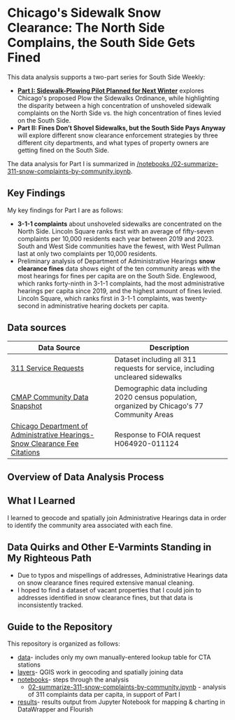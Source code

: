 # Chicago's Sidewalk Snow Clearance: The North Side Complains, the South Side Gets Fined

This data analysis supports a two-part series for South Side Weekly:
<ul>
<li><strong><a href="https://southsideweekly.com/sidewalk-plowing-pilot-planned-for-next-winter/">Part I: Sidewalk-Plowing Pilot Planned for Next Winter</a></strong> explores Chicago's proposed Plow the Sidewalks Ordinance, while highlighting the disparity between a high concentration of unshoveled sidewalk complaints on the North Side vs. the high concentration of fines levied on the South Side.
<li><strong>Part II: Fines Don’t Shovel Sidewalks, but the South Side Pays Anyway</strong> will explore different snow clearance enforcement strategies by three different city departments, and what types of property owners are getting fined on the South Side. 
</ul>
 
The data analysis for Part I is summarized in <a href="https://github.com/reliablerascal/snow-clearance/blob/main/notebooks/02-summarize-311-snow-complaints-by-community.ipynb">/notebooks
/02-summarize-311-snow-complaints-by-community.ipynb</a>.

## Key Findings
My key findings for Part I are as follows:
* <strong>3-1-1 complaints</strong> about unshoveled sidewalks are concentrated on the North Side. Lincoln Square ranks first with an average of fifty-seven complaints per 10,000 residents each year between 2019 and 2023. South and West Side communities have the fewest, with West Pullman last at only two complaints per 10,000 residents.
* Preliminary analysis of Department of Administrative Hearings <strong>snow clearance fines</strong> data shows eight of the ten community areas with the most hearings for fines per capita are on the South Side. Englewood, which ranks forty-ninth in 3-1-1 complaints, had the most administrative hearings per capita since 2019, and the highest amount of fines levied. Lincoln Square, which ranks first in 3-1-1 complaints, was twenty-second in administrative hearing dockets per capita.

## Data sources
|Data Source|Description|
|---|---|
|[311 Service Requests](https://data.cityofchicago.org/Service-Requests/311-Service-Requests/v6vf-nfxy/about_data)|Dataset including all 311 requests for service, including uncleared sidewalks|
|[CMAP Community Data Snapshot](https://datahub.cmap.illinois.gov/datasets/CMAPGIS::community-data-snapshots-raw-data-2014-2022/explore?layer=21) |Demographic data including 2020 census population, organized by Chicago's 77 Community Areas|
|[Chicago Department of Administrative Hearings- Snow Clearance Fee Citations](https://docs.google.com/spreadsheets/d/1TKkQvOkpihZGkiIZ_Hx-TVzoV6kXvZUETSD8h5YhlR0/edit?usp=drive_link)|Response to FOIA request H064920-011124|

## Overview of Data Analysis Process

## What I Learned
I learned to geocode and spatially join Administrative Hearings data in order to identify the community area associated with each fine.

## Data Quirks and Other E-Varmints Standing in My Righteous Path
<ul>
<li>
Due to typos and mispellings of addresses, Administrative Hearings data on snow clearance fines required extensive manual cleaning.
<li>I hoped to find a dataset of vacant properties that I could join to addresses identified in snow clearance fines, but that data is inconsistently tracked.
</ul>

## Guide to the Repository
This repository is organized as follows:

* [data](data/)- includes only my own manually-entered lookup table for CTA stations<br>
* [layers](layers/)- QGIS work in geocoding and spatially joining data
* [notebooks](notebooks/)- steps through the analysis<br>
   * [02-summarize-311-snow-complaints-by-community.ipynb](notebooks/02-summarize-311-snow-complaints-by-community.ipynb) - analysis of 311 complaints data per capita, in support of Part I<br>
* [results](results/)- results output from Jupyter Notebook for mapping & charting in DataWrapper and Flourish